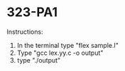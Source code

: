 # 323-PA1
Instructions:
1. In the terminal type "flex sample.l"
2. Type "gcc lex.yy.c -o output"
3. type "./output"